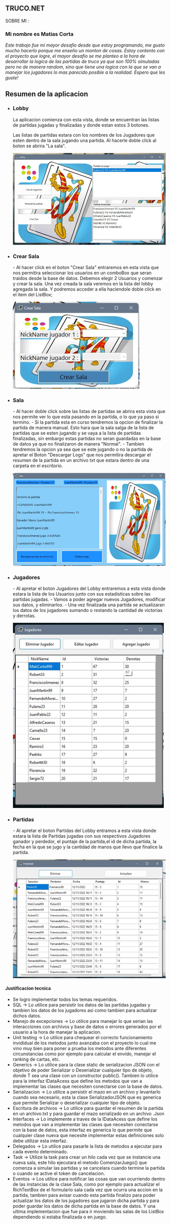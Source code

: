 ## **TRUCO.NET**

 SOBRE MI : 
 
 
### Mi nombre es **Matias Corta**

*Este trabajo fue mi mayor desafio desde que estoy programando, me gusto mucho hacerlo porque me enseño un monton de cosas. Estoy contento con el proyecto que logre, el mayor desafio se me planteo a la hora de desarrollar la logica de las partidas de truco ya que son 100% simuladas pero no de manera random, sino que tiene una logica con la que se van a manejar los jugadores lo mas parecido posible a la realidad. Espero que les guste!*

<h2> Resumen de la aplicacion </h2>

<ul>
  <li><h3>Lobby</h3>  
  La aplicacion comienza con esta vista, donde se encuentran las listas de partidas jugadas y finalizadas y donde estan estos 3 botones.
  
  Las listas de partidas estara con los nombres de los Jugadores que esten dentro de la sala jugando una partida.
  Al hacerle doble click al boton se abrira "La sala".
  
 ![](https://github.com/CortaMatias/Corta.Matias.TP2/blob/main/Fotos%20Readme/Lobby.jpeg)</li>
  
  <li><h3>Crear Sala</h3>
  - Al hacer click en el boton "Crear Sala" entraremos en esta vista que nos permitira seleccionar los usuarios en un comboBox que seran traidos desde la base de datos. Debemos elegir 2 Usuarios y comenzar y crear la sala. Una vez creada la sala veremos en la lista del lobby agregada la sala. Y podremos acceder a ella haciendole doble click en el item del ListBox;
  
  ![](https://github.com/CortaMatias/Corta.Matias.TP2/blob/main/Fotos%20Readme/CrearSala.jpeg) </li>
  
  
  <li><h3>Sala</h3>
  - Al hacer doble click sobre las listas de partidas se abrira esta vista que nos permite ver lo que esta pasando en la partida, o lo que ya paso si termino.
  - Si la partida esta en curso tendremos la opcion de finalizar la partida de manera manual. Esto hara que la sala salga de la lista de partidas que se esten jugando y se vaya a la lista de partidas finalizadas, sin embargo estas partidas no seran guardadas en la base de datos ya que no finalizaron de manera "Normal".
  - Tambien tendremos la opcion ya sea que se este jugando o no la partida de apretar el Boton "Descargar Logs" que nos permitira descargar el resumen de la partida en un archivo txt que estara dentro de una carpeta en el escritorio.
   
 ![](https://github.com/CortaMatias/Corta.Matias.TP2/blob/main/Fotos%20Readme/Sala.jpeg) </li> 
  
  <li><h3>Jugadores</h3>
  - Al apretar el boton Jugadores del Lobby entraremos a esta vista donde estara la lista de los Usuarios junto con sus estadisticas sobre las partidas jugadas.
  - Vamos a poder agregar nuevos Jugadores, modificar sus datos, y eliminarlos.
  - Una vez finalizada una partida se actualizaran los datos de los jugadores sumando o restando la cantidad de victorias y derrotas.
  
 ![](https://github.com/CortaMatias/Corta.Matias.TP2/blob/main/Fotos%20Readme/Jugadores.jpeg) </li>
  
  <li><h3>Partidas</h3>
  - Al apretar el boton Partidas del Lobby entramos a esta vista donde estara la lista de Partidas jugadas con sus respectivos Jugadores ganador y perdedor, el puntaje de la partida,el id de dicha partida, la fecha en la que se jugo y la cantidad de manos que llevo que finalice la partida. 
  
  ![](https://github.com/CortaMatias/Corta.Matias.TP2/blob/main/Fotos%20Readme/Partida.jpeg) </li>
</ul>
 
 
 <h4> Justificacion tecnica</h4>
 
 - Se logro implementar todos los temas requeridos.
 - SQL -> Lo utilice para persistir los datos de las partidas jugadas y tambien los datos de los jugadores asi como tambien para actualizar dichos datos.
 - Manejo de excepciones -> Lo utilice para manejar lo que serian las interacciones con archivos y base de datos o errores generados por el usuario a la hora de manejar la aplicacion.
 - Unit testing -> Lo utilice para chequear el correcto funcionamiento invididual de los metodos junto avanzaba con el proyecto lo cual me vino muy bien para poner a prueba los metodos ante diferentes circunstancias como por ejemplo para calcular el envido, manejar el ranking de cartas, etc.
 - Generics -> Lo utilice para la clase static de serializacion JSON con el objetivo de poder Serializar o Deserializar cualquier tipo de objeto, donde T sea una clase con un constructor public(). Tambien lo utilice para la interfaz IDataAcess que define los metodos que van a implementar las clases que necesiten conectarse con la base de datos.
 - Serializacion -> Lo utilice a persistir el mazo en un archivo y levantarlo cuando sea necesario, esta la clase SerializadorJSON que es generica que permite Serializar o deserializar cualquier tipo de objeto.
 - Escritura de archivos -> Lo utilice para guardar el resumen de la partida en un archivo.txt y para guardar el mazo serializado en un archivo .Json 
 - Interfaces -> Lo implemente a traves de la IDataAcess que define los metodos que van a implementar las clases que necesiten conectarse con la base de datos, esta interfaz es generica lo que permite que cualquier clase nueva que necesite implementar estas definiciones solo debe utilizar esta interfaz.
 - Delegados -> Lo utilice para pasarle la lista de metodos a ejecutar para cada evento determinado.
 - Task -> Utilize la task para crear un hilo cada vez que se instancie una nueva sala, este hilo ejecutara el metodo ComenzarJuego() que comenza a simular las partidas y se cancelara cuando termine la partida o cuando se active el token de cancelacion. 
 - Eventos -> Los utilice para notificar las cosas que van ocurriendo dentro de las instancias de la clase Sala, como por ejemplo para actualizar el RichTextBox de el formulario sala cada vez que ocurra una accion en la partida, tambien para avisar cuando esta partida finalizo para poder actualizar los datos de los jugadores que jugaron dicha partida y para poder guardar los datos de dicha partida en la base de datos. Y una ultima implementacion que fue para ir moviendo las salas de los ListBox dependiendo si estaba finalizada o en juego.
 
 
